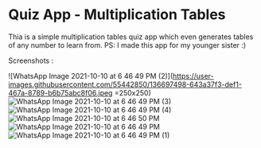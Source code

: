 # Quiz App - Multiplication Tables

Thia is a simple multiplication tables quiz app which even generates tables of any number to learn from.
PS: I made this app for my younger sister :)

Screenshots :





![WhatsApp Image 2021-10-10 at 6 46 49 PM (2)](https://user-images.githubusercontent.com/55442850/136697498-643a37f3-def1-467a-8789-b6b75abc8f06.jpeg =250x250)
![WhatsApp Image 2021-10-10 at 6 46 49 PM (3)](https://user-images.githubusercontent.com/55442850/136697500-c9d6feb1-ed1b-4e9d-addd-aa5fa2d1e6d5.jpeg)
![WhatsApp Image 2021-10-10 at 6 46 49 PM (4)](https://user-images.githubusercontent.com/55442850/136697501-4c7ab870-d75b-4883-a705-1179792e0d70.jpeg)
![WhatsApp Image 2021-10-10 at 6 46 50 PM](https://user-images.githubusercontent.com/55442850/136697503-91f0bfb5-5d5f-43f9-9b1c-533e470e3eab.jpeg)
![WhatsApp Image 2021-10-10 at 6 46 49 PM](https://user-images.githubusercontent.com/55442850/136697504-516b0ccf-9a93-4ece-a75e-f11137b67b9b.jpeg)
![WhatsApp Image 2021-10-10 at 6 46 49 PM (1)](https://user-images.githubusercontent.com/55442850/136697505-0cdf8341-eee4-456e-8330-c5c441148465.jpeg)
